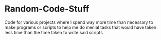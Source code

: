 # Random-Code-Stuff
Code for various projects where I spend way more time than necessary to make programs or scripts to help me do menial tasks that would have taken less time than the time taken to write said scripts
